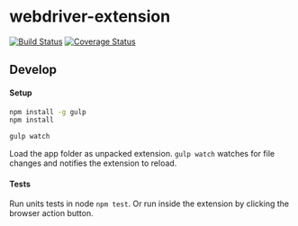 # webdriver-extension

[![Build Status](https://travis-ci.org/oddui/webdriver-extension.svg?branch=master)](https://travis-ci.org/oddui/webdriver-extension)
[![Coverage Status](https://coveralls.io/repos/github/oddui/webdriver-extension/badge.svg?branch=coverage)](https://coveralls.io/github/oddui/webdriver-extension?branch=master)

## Develop

#### Setup

```sh
npm install -g gulp
npm install

gulp watch
```

Load the app folder as unpacked extension. `gulp watch` watches for
file changes and notifies the extension to reload.

#### Tests

Run units tests in node `npm test`. Or run inside the extension by
clicking the browser action button.

